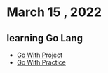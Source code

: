 # March 15 , 2022 
## learning Go Lang
* [Go With Project](https://github.com/Riyaz-khan-shuvo/go-with-project)
* [Go With Practice](https://github.com/Riyaz-khan-shuvo/go-practice)
